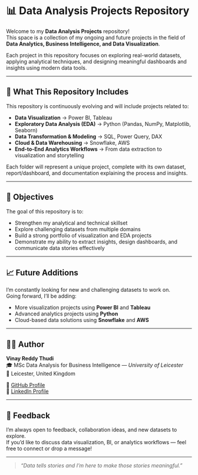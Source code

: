 # 📊 Data Analysis Projects Repository

Welcome to my **Data Analysis Projects** repository!  
This space is a collection of my ongoing and future projects in the field of **Data Analytics, Business Intelligence, and Data Visualization**.  

Each project in this repository focuses on exploring real-world datasets, applying analytical techniques, and designing meaningful dashboards and insights using modern data tools.

---

## 🚀 What This Repository Includes

This repository is continuously evolving and will include projects related to:

- **Data Visualization** → Power BI, Tableau  
- **Exploratory Data Analysis (EDA)** → Python (Pandas, NumPy, Matplotlib, Seaborn)  
- **Data Transformation & Modeling** → SQL, Power Query, DAX  
- **Cloud & Data Warehousing** → Snowflake, AWS  
- **End-to-End Analytics Workflows** → From data extraction to visualization and storytelling  

Each folder will represent a unique project, complete with its own dataset, report/dashboard, and documentation explaining the process and insights.

---

## 🧩 Objectives

The goal of this repository is to:
- Strengthen my analytical and technical skillset  
- Explore challenging datasets from multiple domains  
- Build a strong portfolio of visualization and EDA projects  
- Demonstrate my ability to extract insights, design dashboards, and communicate data stories effectively  

---

## 📈 Future Additions

I’m constantly looking for new and challenging datasets to work on.  
Going forward, I’ll be adding:
- More visualization projects using **Power BI** and **Tableau**  
- Advanced analytics projects using **Python**  
- Cloud-based data solutions using **Snowflake** and **AWS**

---

## 🧑‍💻 Author

**Vinay Reddy Thudi**  
🎓 MSc Data Analysis for Business Intelligence — *University of Leicester*  
📍 Leicester, United Kingdom  

🔗 [GitHub Profile](https://github.com/vinayreddy-analytics)  
💼 [LinkedIn Profile](https://www.linkedin.com/in/vinay-reddy-thudi-491688128/)

---

## 💬 Feedback

I’m always open to feedback, collaboration ideas, and new datasets to explore.  
If you’d like to discuss data visualization, BI, or analytics workflows — feel free to connect or drop a message!

---

> *“Data tells stories and I’m here to make those stories meaningful.”*
